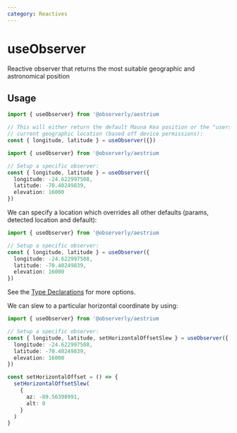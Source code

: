 ```yaml
---
category: Reactives
---
```


# useObserver

Reactive observer that returns the most suitable geographic and astronomical position

## Usage

```ts
import { useObserver} from '@observerly/aestrium

// This will either return the default Mauna Kea position or the "users"
// current geographic location (based off device permissions):
const { longitude, latitude } = useObserver({})
```

```ts
import { useObserver} from '@observerly/aestrium

// Setup a specific observer:
const { longitude, latitude } = useObserver({
  longitude: -24.622997508,
  latitude: -70.40249839,
  elevation: 16000
})
```

We can specify a location which overrides all other defaults (params, detected location and default):

```ts
import { useObserver} from '@observerly/aestrium

// Setup a specific observer:
const { longitude, latitude } = useObserver({
  longitude: -24.622997508,
  latitude: -70.40249839,
  elevation: 16000
})
```

See the [Type Declarations](#type-declarations) for more options.

We can slew to a particular horizontal coordinate by using:

```ts
import { useObserver} from '@observerly/aestrium

// Setup a specific observer:
const { longitude, latitude, setHorizontalOffsetSlew } = useObserver({
  longitude: -24.622997508,
  latitude: -70.40249839,
  elevation: 16000
})

const setHorizontalOffset = () => {
  setHorizontalOffsetSlew(
    {
      az: -89.56398991,
      alt: 0
    }
  )
}
```